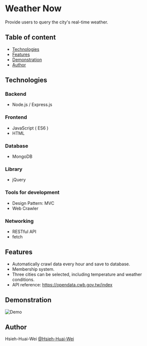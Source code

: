 # Weather Now

Provide users to query the city's real-time weather.

## Table of content
* [Technologies](#Technologies)
* [Features](#Features)
* [Demonstration](#Demonstration)
* [Author](#Author)

## Technologies

### Backend

* Node.js / Express.js

### Frontend

* JavaScript ( ES6 )
* HTML

### Database

* MongoDB

### Library

* jQuery

### Tools for development

* Design Pattern:  MVC
* Web Crawler

### Networking

* RESTful API
* fetch

## Features
* Automatically crawl data every hour and save to database.
* Membership system.
* Three cities can be selected, including temperature and weather conditions.
* API reference: https://opendata.cwb.gov.tw/index

## Demonstration

![Demo](https://i.imgur.com/RzEITSo.gif)

## Author
Hsieh-Huai-Wei [@Hsieh-Huai-Wei](https://github.com/Hsieh-Huai-Wei)

